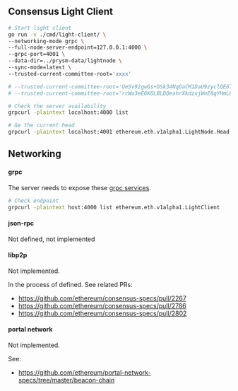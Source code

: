 ## Consensus Light Client

```bash
# Start light client
go run -v ./cmd/light-client/ \
--networking-mode grpc \
--full-node-server-endpoint=127.0.0.1:4000 \
--grpc-port=4001 \
--data-dir=../prysm-data/lightnode \
--sync-mode=latest \
--trusted-current-committee-root='xxxx'

# --trusted-current-committee-root='UeSv92gwGs+DSk34NqOaCM1DaU9zyclQE6Tc9morK0M='  // roughly 2021-12-02
# --trusted-current-committee-root='rcWo3eE6KOLBLDQeahrXkdzxjWnE8qYHmL8HyNWv7b8='  // roughly 2021-12-03

# Check the server availability
grpcurl -plaintext localhost:4000 list

# Ge the current head
grpcurl -plaintext localhost:4001 ethereum.eth.v1alpha1.LightNode.Head
```

## Networking

#### grpc
The server needs to expose these [grpc services](https://github.com/jinfwhuang/prysm/blob/light-update/proto/prysm/v1alpha1/light_client.proto). 
```bash
# Check endpoint
grpcurl -plaintext host:4000 list ethereum.eth.v1alpha1.LightClient
```

#### json-rpc
Not defined, not implemented

#### libp2p
Not implemented. 

In the process of defined. See related PRs:
- https://github.com/ethereum/consensus-specs/pull/2267
- https://github.com/ethereum/consensus-specs/pull/2786
- https://github.com/ethereum/consensus-specs/pull/2802

#### portal network
Not implemented.

See:
- https://github.com/ethereum/portal-network-specs/tree/master/beacon-chain

